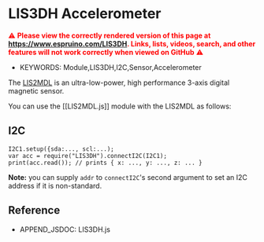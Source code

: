 <!--- Copyright (c) 2018 Gordon Williams, Pur3 Ltd. See the file LICENSE for copying permission. -->
LIS3DH Accelerometer
======================

<span style="color:red">:warning: **Please view the correctly rendered version of this page at https://www.espruino.com/LIS3DH. Links, lists, videos, search, and other features will not work correctly when viewed on GitHub** :warning:</span>

* KEYWORDS: Module,LIS3DH,I2C,Sensor,Accelerometer

The [LIS2MDL](http://www.st.com/en/mems-and-sensors/lis3dh.html) is an ultra-low-power, high performance
3-axis digital magnetic sensor.

You can use the [[LIS2MDL.js]] module with the LIS2MDL as follows:

I2C
---

```
I2C1.setup({sda:..., scl:...);
var acc = require("LIS3DH").connectI2C(I2C1);
print(acc.read()); // prints { x: ..., y: ..., z: ... }
```

**Note:** you can supply `addr` to `connectI2C`'s second argument to set an I2C
address if it is non-standard.


Reference
---------

* APPEND_JSDOC: LIS3DH.js
